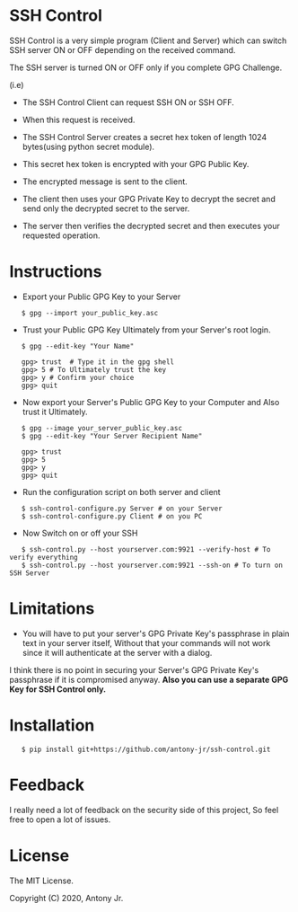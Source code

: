 # SSH Control

SSH Control is a very simple program (Client and Server) which can switch SSH server ON or OFF depending on the 
received command.

The SSH server is turned ON or OFF only if you complete GPG Challenge.

(i.e)

   * The SSH Control Client can request SSH ON or SSH OFF.

   * When this request is received.
   
   * The SSH Control Server creates a secret hex token of length 1024 bytes(using python secret module).

   * This secret hex token is encrypted with your GPG Public Key.

   * The encrypted message is sent to the client.

   * The client then uses your GPG Private Key to decrypt the secret and send only the decrypted secret to the server.

   * The server then verifies the decrypted secret and then executes your requested operation.

# Instructions

   * Export your Public GPG Key to your Server
   
```
   $ gpg --import your_public_key.asc
```

   * Trust your Public GPG Key Ultimately from your Server's root login.

```
   $ gpg --edit-key "Your Name"

   gpg> trust  # Type it in the gpg shell
   gpg> 5 # To Ultimately trust the key 
   gpg> y # Confirm your choice
   gpg> quit
```

   * Now export your Server's Public GPG Key to your Computer and Also trust it Ultimately.

```
   $ gpg --image your_server_public_key.asc
   $ gpg --edit-key "Your Server Recipient Name"
   
   gpg> trust
   gpg> 5
   gpg> y
   gpg> quit
```

   * Run the configuration script on both server and client

```
   $ ssh-control-configure.py Server # on your Server
   $ ssh-control-configure.py Client # on you PC
```

   * Now Switch on or off your SSH

```
   $ ssh-control.py --host yourserver.com:9921 --verify-host # To verify everything
   $ ssh-control.py --host yourserver.com:9921 --ssh-on # To turn on SSH Server
```

# Limitations

   * You will have to put your server's GPG Private Key's passphrase in plain text in your server itself,
     Without that your commands will not work since it will authenticate at the server with a dialog.


I think there is no point in securing your Server's GPG Private Key's passphrase if it is compromised anyway.
**Also you can use a separate GPG Key for SSH Control only.**   


# Installation 

```
   $ pip install git+https://github.com/antony-jr/ssh-control.git
```

# Feedback

I really need a lot of feedback on the security side of this project, So feel free to open a lot of issues.

# License

The MIT License.

Copyright (C) 2020, Antony Jr.
